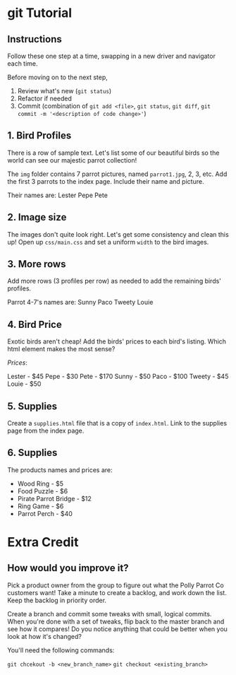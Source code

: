 # git Tutorial

## Instructions
Follow these one step at a time, swapping in a new driver and navigator each time.

Before moving on to the next step,

1. Review what's new (`git status`)
2. Refactor if needed
2. Commit (combination of `git add <file>`, `git status`, `git diff`, `git commit -m '<description of code change>'`)

## 1. Bird Profiles
There is a row of sample text. Let's list some of our beautiful birds
so the world can see our majestic parrot collection!

The `img` folder contains 7 parrot pictures, named `parrot1.jpg`, 2, 3, etc. Add the first 3 parrots to the index page. Include their name and picture.

Their names are:
Lester
Pepe
Pete

## 2. Image size
The images don't quite look right. Let's get some consistency and clean this up! Open up `css/main.css` and set a uniform `width` to the bird images.

## 3. More rows
Add more rows (3 profiles per row) as needed to add the remaining birds' profiles.

Parrot 4-7's names are:
Sunny
Paco
Tweety
Louie

## 4. Bird Price
Exotic birds aren't cheap! Add the birds' prices to each bird's listing. Which html element makes the most sense?

*Prices*:

Lester - $45
Pepe   - $30
Pete   - $170
Sunny  - $50
Paco   - $100
Tweety - $45
Louie  - $50

## 5. Supplies
Create a `supplies.html` file that is a copy of `index.html`. Link to the supplies page from the index page.

## 6. Supplies
The products names and prices are:

- Wood Ring - $5
- Food Puzzle - $6
- Pirate Parrot Bridge - $12
- Ring Game - $6
- Parrot Perch - $40

# Extra Credit

## How would you improve it?
Pick a product owner from the group to figure out what the Polly Parrot Co customers want! Take a minute to create a backlog, and work down the list. Keep the backlog in priority order.

Create a branch and commit some tweaks with small, logical commits. When you're done with a set of tweaks, flip back to the master branch and see how it compares! Do you notice anything that could be better when you look at how it's changed?

You'll need the following commands:

`git chcekout -b <new_branch_name>`
`git checkout <existing_branch>`
